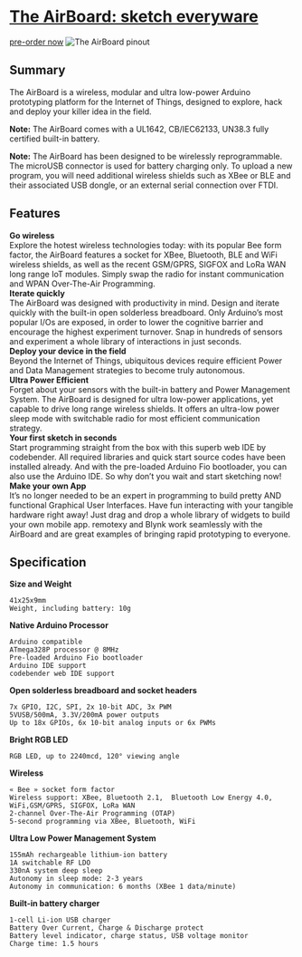 [The AirBoard: sketch everyware](http://www.theairboard.cc)
=============================================
[pre-order now](http://sales.theairboard.cc)
![The AirBoard pinout](http://www.theairboard.cc/wp-content/uploads/2015/11/pinout1.png)

Summary
-------
The AirBoard is a wireless, modular and ultra low-power Arduino prototyping platform for the Internet of Things, designed to explore, hack and deploy your killer idea in the field.

<b>Note:</b> The AirBoard comes with a UL1642, CB/IEC62133, UN38.3 fully certified built-in battery.

<b>Note:</b> The AirBoard has been designed to be wirelessly reprogrammable. The microUSB connector is used for battery charging only. To upload a new program, you will need additional wireless shields such as XBee or BLE and their associated USB dongle, or an external serial connection over FTDI.

Features
-----------
<b>Go wireless</b><br>
Explore the hotest wireless technologies today: with its popular Bee form factor, the AirBoard features a socket for XBee, Bluetooth, BLE and WiFi wireless shields, as well as the recent GSM/GPRS, SIGFOX and LoRa WAN long range IoT modules. Simply swap the radio for instant communication and WPAN Over-The-Air Programming.<br>
<b>Iterate quickly</b><br>
The AirBoard was designed with productivity in mind. Design and iterate quickly with the built-in open solderless breadboard. Only Arduino’s most popular I/Os are exposed, in order to lower the cognitive barrier and encourage the highest experiment turnover. Snap in hundreds of sensors and experiment a whole library of interactions in just seconds.<br>
<b>Deploy your device in the field</b><br>
Beyond the Internet of Things, ubiquitous devices require efficient Power and Data Management strategies to become truly autonomous.<br>
<b>Ultra Power Efficient</b><br>
Forget about your sensors with the built-in battery and Power Management System. The AirBoard is designed for ultra low-power applications, yet capable to drive long range wireless shields. It offers an ultra-low power sleep mode with switchable radio for most efficient communication strategy.<br>
<b>Your first sketch in seconds</b><br>
Start programming straight from the box with this superb web IDE by codebender. All required libraries and quick start source codes have been installed already. And with the pre-loaded Arduino Fio bootloader, you can also use the Arduino IDE. So why don’t you wait and start sketching now!<br>
<b>Make your own App</b><br>
It’s no longer needed to be an expert in programming to build pretty AND functional Graphical User Interfaces. Have fun interacting with your tangible hardware right away! Just drag and drop a whole library of widgets to build your own mobile app. remotexy and Blynk work seamlessly with the AirBoard and are great examples of bringing rapid prototyping to everyone.<br>

Specification
-------------

<b>Size and Weight</b>

    41x25x9mm
    Weight, including battery: 10g

<b>Native Arduino Processor</b>

    Arduino compatible
    ATmega328P processor @ 8MHz
    Pre-loaded Arduino Fio bootloader
    Arduino IDE support
    codebender web IDE support

<b>Open solderless breadboard and socket headers</b>

    7x GPIO, I2C, SPI, 2x 10-bit ADC, 3x PWM
    5VUSB/500mA, 3.3V/200mA power outputs
    Up to 18x GPIOs, 6x 10-bit analog inputs or 6x PWMs

<b>Bright RGB LED</b>

    RGB LED, up to 2240mcd, 120° viewing angle

<b>Wireless</b>

    « Bee » socket form factor
    Wireless support: XBee, Bluetooth 2.1,  Bluetooth Low Energy 4.0, WiFi,GSM/GPRS, SIGFOX, LoRa WAN
    2-channel Over-The-Air Programming (OTAP)
    5-second programming via XBee, Bluetooth, WiFi

<b>Ultra Low Power Management System</b>

    155mAh rechargeable lithium-ion battery
    1A switchable RF LDO
    330nA system deep sleep
    Autonomy in sleep mode: 2-3 years
    Autonomy in communication: 6 months (XBee 1 data/minute)

<b>Built-in battery charger</b>

    1-cell Li-ion USB charger
    Battery Over Current, Charge & Discharge protect
    Battery level indicator, charge status, USB voltage monitor
    Charge time: 1.5 hours

